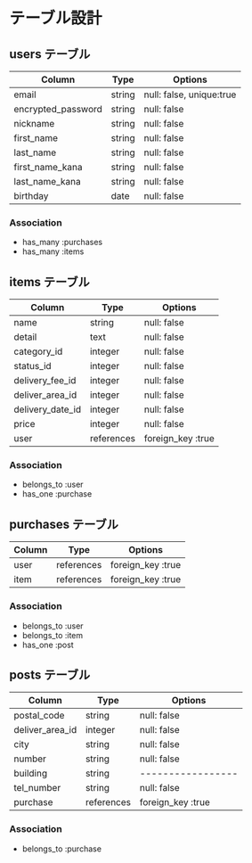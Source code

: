 # テーブル設計

## users テーブル

| Column             | Type   | Options                  |
| ------------------ | ------ | ------------------------ |
| email              | string | null: false, unique:true |
| encrypted_password | string | null: false              |
| nickname           | string | null: false              |
| first_name         | string | null: false              |
| last_name          | string | null: false              |
| first_name_kana    | string | null: false              |
| last_name_kana     | string | null: false              |
| birthday           | date   | null: false              |
### Association

- has_many :purchases
- has_many :items

## items テーブル

| Column           | Type       | Options           |
| ---------------- | ---------- | ----------------- |
| name             | string     | null: false       |
| detail           | text       | null: false       |
| category_id      | integer    | null: false       |
| status_id        | integer    | null: false       |
| delivery_fee_id  | integer    | null: false       |
| deliver_area_id  | integer    | null: false       |
| delivery_date_id | integer    | null: false       |
| price            | integer    | null: false       |
| user             | references | foreign_key :true |

### Association

- belongs_to :user
- has_one    :purchase

## purchases テーブル

| Column          | Type       | Options           |
| --------------- | ---------- | ----------------- |
| user            | references | foreign_key :true |
| item            | references | foreign_key :true |

### Association

- belongs_to :user
- belongs_to :item
- has_one    :post


## posts テーブル

| Column          | Type       | Options           |
| --------------- | ---------- | ----------------- |
| postal_code     | string     | null: false       |
| deliver_area_id | integer    | null: false       |
| city            | string     | null: false       |
| number          | string     | null: false       |
| building        | string     | ----------------- |
| tel_number      | string     | null: false       |
| purchase        | references | foreign_key :true |


### Association

- belongs_to :purchase